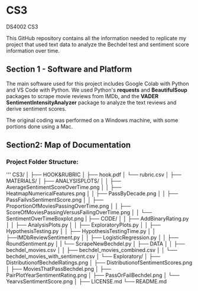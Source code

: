 # CS3
DS4002 CS3

This GitHub repository contains all the information needed to replicate my project that used text data to analyze the Bechdel test and sentiment score information over time. 

## Section 1 - Software and Platform

The main software used for this project includes Google Colab with Python and VS Code with Python. We used Python's **requests** and **BeautifulSoup** packages to scrape movie reviews from IMDb, and the **VADER SentimentIntensityAnalyzer** package to analyze the text reviews and derive sentiment scores. 

The original coding was performed on a Windows machine, with some portions done using a Mac.

## Section2: Map of Documentation

### Project Folder Structure: 

'''
CS3/
│
├── HOOK&RUBRIC
│   ├── hook.pdf
│   └── rubric.csv 
│
├── MATERIALS/
│   ├── ANALYSISPLOTS/
│   │   ├── AverageSentimentScoreOverTime.png
│   │   ├── HeatmapNumericalFeatures.png
│   │   ├── PassByDecade.png
│   │   ├── PassFailvsSentimentScore.png
│   │   ├── ProportionOfMoviesPassingOverTime.png
│   │   ├── ScoreOfMoviesPassingVersusFailingOverTime.png
│   │   └── SentimentOverTimeBoxplot.png
|   ├── CODE/
│   │    ├── AddBinaryRating.py
│   │    ├── AnalysisPlots.py
│   │    ├── ExploratoryPlots.py
│   │    ├── HypothesisTesting.py
│   │    ├── HypothesisTestingTime.py
│   │    ├──IMDbReviewSentiment.py
│   │    ├── LogisticRegression.py
│   │    ├── RoundSentiment.py
│   |    └── ScrapeNewBechdel.py
│   ├── DATA
│   │     ├── bechdel_movies.csv
│   │     ├── bechdel_movies_combined.csv
│   │     └── bechdel_movies_with_sentiment.csv
│   └── Exploratory/
│       ├── DistributionofBechdelRatings.png
│       ├── DistributionofSentimentScores.png
│       ├── MoviesThatPassBechdel.png
│       ├── PairPlotYearSentimentRating.png
│       ├── PassOrFailBechdel.png
│       └── YearvsSentimentScore.png
│
├── LICENSE.md
└── README.md
```
